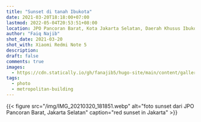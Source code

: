 ```yaml
---
title: "Sunset di tanah Ibukota"
date: 2021-03-20T18:18:00+07:00
lastmod: 2022-05-04T20:53:51+08:00
location: JPO Pancoran Barat, Kota Jakarta Selatan, Daerah Khusus Ibukota Jakarta
author: "Faiq Najib"
shot_date: 2021-03-20
shot_with: Xiaomi Redmi Note 5
description:
draft: false
comments: true
images:
  - https://cdn.statically.io/gh/fanajib5/hugo-site/main/content/gallery/2021-03-20/IMG_20210320_181851__thumbnail.webp
tags:
  - photo
  - metropolitan-building
---
```


{{< figure src="/img/IMG_20210320_181851.webp" alt="foto sunset dari JPO Pancoran Barat, Jakarta Selatan" caption="red sunset in Jakarta" >}}
